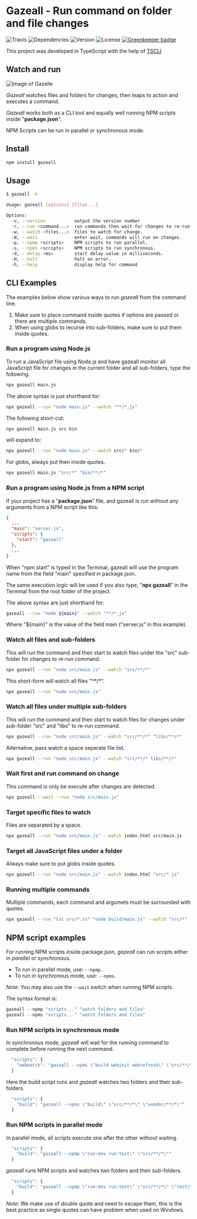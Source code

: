 # Gazeall - Run command on folder and file changes

![Travis](https://img.shields.io/travis/rajinder-yadav/gazeall.svg)
![Dependencies](https://david-dm.org/rajinder-yadav/gazeall.svg)
![Version](https://img.shields.io/badge/Gazeall-0.9.0-blue.svg)
![License](https://img.shields.io/badge/license-GPL--3.0-blue.svg)
[![Greenkeeper badge](https://badges.greenkeeper.io/rajinder-yadav/gazeall.svg)](https://greenkeeper.io/)

This project was developed in TypeScript with the help of [TSCLI](https://www.npmjs.com/package/tscli)

## Watch and run

![Image of Gazelle](img/gazelle.png)

_Gazeall_ watches files and folders for changes, then leaps to action and executes a command.

_Gazeall_ works both as a CLI tool and equally well running NPM scripts inside "__package.json__".

NPM Scripts can be run in parallel or synchronous mode.

## Install

```sh
npm install gazeall
```

## Usage

```sh
$ gazeall -h

Usage: gazeall [options] [files...]

Options:
  -v, --version           output the version number
  -r, --run <command...>  run commands then wait for changes to re-run.
  -w, --watch <files...>  files to watch for change.
  -W, --wait              enter wait, commands will run on changes.
  -p, --npmp <scripts>    NPM scripts to run parallel.
  -s, --npms <scripts>    NPM scripts to run synchronous.
  -d, --delay <ms>        start delay value in milliseconds.
  -H, --halt              halt on error.
  -h, --help              display help for command
```

## CLI Examples

The examples below show various ways to run _gazeall_ from the command line.

1. Make sure to place command inside quotes if options are passed or there are multiple commands.
1. When using globs to recurse into sub-folders, make sure to put them inside quotes.

### Run a program using Node.js

To run a JavaScript file using Node.js and have gazeall monitor all JavaScript file for changes in the current folder and all sub-folders, type the following.

```sh
npx gazeall main.js
```

The above syntax is just shorthand for:

```sh
npx gazeall --run "node main.js" --watch "**/*.js"
```

The following short-cut:

```sh
npx gazeall main.js src bin
```

will expand to:

```sh
npx gazeall --run "node main.js" --watch src/* bin/*
```

For globs, always put then inside quotes.

```sh
npx gazeall main.js "src/*" "bin/**/*"
```

### Run a program using Node.js from a NPM script

If your project has a "__package.json__" file, and gazeall is run without any arguments from a NPM script like this:

```json
{
  ...
  "main": "server.js",
  "scripts": {
    "start": "gazeall"
  },
  ...
}
```

When "npm start" is typed in the Terminal, gazeall will use the program name from the field "main" specified in package.json.

The same execution logic will be used if you also type, "__npx gazeall__" in the Terminal from the root folder of the project.

The above syntax are just shorthand for:

```sh
gazeall --run "node ${main}" --watch "**/*.js"
```

Where "${main}" is the value of the field main ("server.js" in this example).

### Watch all files and sub-folders

This will run the command and then start to watch files under the "src" sub-folder for changes to re-run command.

```sh
npx gazeall --run "node src/main.js" --watch "src/**/*"
```

This short-form will watch all files "**/*".

```sh
npx gazeall --run "node src/main.js"
```

### Watch all files under multiple sub-folders

This will run the command and then start to watch files for changes under sub-folder "src" and "libs" to re-run command.

```sh
npx gazeall --run "node src/main.js" --watch "src/**/*" "libs/**/*"
```

Alternative, pass watch a space seperate file list.

```sh
npx gazeall --run "node src/main.js" --watch "src/**/* libs/**/*"
```

### Wait first and run command on change

This command is only be execute after changes are detected.

```sh
npx gazeall --wait --run "node src/main.js"
```

### Target specific files to watch

Files are separated by a space.

```sh
npx gazeall --run "node src/main.js" --watch index.html src/main.js
```

### Target all JavaScript files under a folder

Always make sure to put globs inside quotes.

```sh
npx gazeall --run "node src/main.js" --watch index.html "src/*.js"
```

### Running multiple commands

Multiple commands, each command and argumets must be surrounded with quotes.

```sh
npx gazeall --run "tsc src/*.ts" "node build/main.js" --watch "src/*"
```

## NPM script examples

For running NPM scripts inside package.json, _gazeall_ can run scripts either in _parallel_ or _synchronous_.

* To run in parallel mode, use: `--npmp`.
* To run in synchronous mode, use: `--npms`.

_Note_: You may also use the `--wait` switch when running NPM scripts.

The syntax format is:

```js
gazeall --npmp "scripts..." "watch folders and files"
gazeall --npms "scripts..." "watch folders and files"
```

### Run NPM scripts in synchronous mode

In synchronous mode, _gazeall_ will wait for the running command to complete before running the next command.

```js
  "scripts": {
    "webwatch": "gazeall --npms \"build webinit webrefresh\" \"src/**/*\""
  }
```

Here the build script runs and _gazeall_ watches two folders and their sub-folders.

```js
  "scripts": {
    "build": "gazeall --npms \"build\" \"src/**/*\" \"vendor/**/*\""
  }
```

### Run NPM scripts in parallel mode

In parallel mode, all scripts execute one after the other without waiting.

```js
  "scripts": {
    "build": "gazeall --npmp \"run:dev run:test\" \"src/**/*\""
  }
```

_gazeall_ runs NPM scripts and watches two folders and their sub-folders.

```js
  "scripts": {
    "build": "gazeall --npmp \"run:dev run:test\" \"src/**/*\" \"test/**/*\""
  }
```

_Note_: We make use of double quote and need to escape them, this is the best practice as single quotes can have problem when used on Windows.
